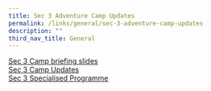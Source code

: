 ```yaml
---
title: Sec 3 Adventure Camp Updates
permalink: /links/general/sec-3-adventure-camp-updates
description: ""
third_nav_title: General
---
```

[Sec 3 Camp briefing slides](/files/Sec3_Camp_Briefing_09%20Jan%20(updated%2010%20Jan).pdf) <br>
[Sec 3 Camp Updates](/files/Sec3_Camp_Updates.pdf) <br>
[Sec 3 Specialised Programme](/files/Sec3_Specialised_Programme.pdf)